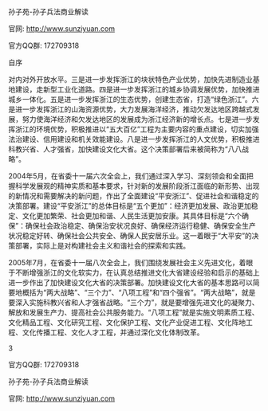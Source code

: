 孙子苑-孙子兵法商业解读

官网: http://www.sunziyuan.com

官方QQ群: 172709318

自序

对内对外开放水平。三是进一步发挥浙江的块状特色产业优势，加快先进制造业基地建设，走新型工业化道路。四是进一步发挥浙江的城乡协调发展优势，加快推进城乡一体化。五是进一步发挥浙江的生态优势，创建生态省，打造“绿色浙江”。六是进一步发挥浙江的山海资源优势，大力发展海洋经济，推动欠发达地区跨越式发展，努力使海洋经济和欠发达地区的发展成为浙江经济新的增长点。七是进一步发挥浙江的环境优势，积极推进以“五大百亿”工程为主要内容的重点建设，切实加强法治建设、信用建设和机关效能建设。八是进一步发挥浙江的人文优势，积极推进科教兴省、人才强省，加快建设文化大省。这个决策部署后来被简称为“八八战略”。

2004年5月，在省委十一届六次全会上，我们通过深入学习、深刻领会和全面把握科学发展观的精神实质和基本要求，针对新的发展阶段浙江面临的新形势、出现的新情况和需要解决的新问题，作出了全面建设“平安浙江”、促进社会和谐稳定的决策部署。建设“平安浙江”的总体目标是“五个更加”：经济更加发展、政治更加稳定、文化更加繁荣、社会更加和谐、人民生活更加安康。其具体目标是“六个确保”：确保社会政治稳定、确保治安状况良好、确保经济运行稳健、确保安全生产状况稳定好转、确保社会公共安全、确保人民安居乐业。这一着眼于“大平安”的决策部署，实际上是对构建社会主义和谐社会的探索和实践。

2005年7月，在省委十一届八次全会上，我们围绕发展社会主义先进文化，着眼于不断增强浙江的文化软实力，在认真总结推进文化大省建设经验和启示的基础上进一步作出了加快建设文化大省的决策部署。加快建设文化大省的基本思路可以简要地概括为“两大战略”、“三个力”、“八项工程”和“四个强省”。“两大战略”，就是要深入实施科教兴省和人才强省战略。“三个力”，就是要增强先进文化的凝聚力、解放和发展生产力、提高社会公共服务能力。“八项工程”就是实施文明素质工程、文化精品工程、文化研究工程、文化保护工程、文化产业促进工程、文化阵地工程、文化传播工程、文化人才工程，并通过深化文化体制改革。

3

官方QQ群: 172709318

孙子苑-孙子兵法商业解读

官网: http://www.sunziyuan.com